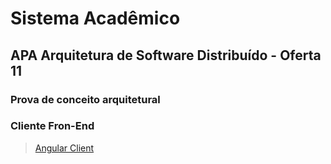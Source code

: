 # Sistema Acadêmico

## APA Arquitetura de Software Distribuído - Oferta 11

### Prova de conceito arquitetural

### Cliente Fron-End
> [Angular Client](https://github.com/JARADES-M/apa-poc-sistema-academico.git)
